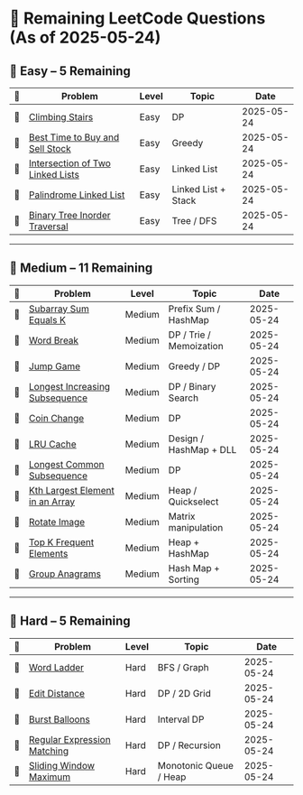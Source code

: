 # 🔲 Remaining LeetCode Questions (As of 2025-05-24)

## 📗 Easy – 5 Remaining

| 🔲 | Problem                                                                                            | Level | Topic               | Date       |
|----|----------------------------------------------------------------------------------------------------|-------|---------------------|------------|
| 🔲 | [Climbing Stairs](https://leetcode.com/problems/climbing-stairs)                                   | Easy  | DP                  | 2025-05-24 |
| 🔲 | [Best Time to Buy and Sell Stock](https://leetcode.com/problems/best-time-to-buy-and-sell-stock)   | Easy  | Greedy              | 2025-05-24 |
| 🔲 | [Intersection of Two Linked Lists](https://leetcode.com/problems/intersection-of-two-linked-lists) | Easy  | Linked List         | 2025-05-24 |
| 🔲 | [Palindrome Linked List](https://leetcode.com/problems/palindrome-linked-list)                     | Easy  | Linked List + Stack | 2025-05-24 |
| 🔲 | [Binary Tree Inorder Traversal](https://leetcode.com/problems/binary-tree-inorder-traversal)       | Easy  | Tree / DFS          | 2025-05-24 |

---

## 📘 Medium – 11 Remaining

| 🔲 | Problem                                                                                          | Level  | Topic                   | Date       |
|----|--------------------------------------------------------------------------------------------------|--------|-------------------------|------------|
| 🔲 | [Subarray Sum Equals K](https://leetcode.com/problems/subarray-sum-equals-k)                     | Medium | Prefix Sum / HashMap    | 2025-05-24 |
| 🔲 | [Word Break](https://leetcode.com/problems/word-break)                                           | Medium | DP / Trie / Memoization | 2025-05-24 |
| 🔲 | [Jump Game](https://leetcode.com/problems/jump-game)                                             | Medium | Greedy / DP             | 2025-05-24 |
| 🔲 | [Longest Increasing Subsequence](https://leetcode.com/problems/longest-increasing-subsequence)   | Medium | DP / Binary Search      | 2025-05-24 |
| 🔲 | [Coin Change](https://leetcode.com/problems/coin-change)                                         | Medium | DP                      | 2025-05-24 |
| 🔲 | [LRU Cache](https://leetcode.com/problems/lru-cache)                                             | Medium | Design / HashMap + DLL  | 2025-05-24 |
| 🔲 | [Longest Common Subsequence](https://leetcode.com/problems/longest-common-subsequence)           | Medium | DP                      | 2025-05-24 |
| 🔲 | [Kth Largest Element in an Array](https://leetcode.com/problems/kth-largest-element-in-an-array) | Medium | Heap / Quickselect      | 2025-05-24 |
| 🔲 | [Rotate Image](https://leetcode.com/problems/rotate-image)                                       | Medium | Matrix manipulation     | 2025-05-24 |
| 🔲 | [Top K Frequent Elements](https://leetcode.com/problems/top-k-frequent-elements)                 | Medium | Heap + HashMap          | 2025-05-24 |
| 🔲 | [Group Anagrams](https://leetcode.com/problems/group-anagrams)                                   | Medium | Hash Map + Sorting      | 2025-05-24 |

---

## 📕 Hard – 5 Remaining

| 🔲 | Problem                                                                                  | Level | Topic                  | Date       |
|----|------------------------------------------------------------------------------------------|-------|------------------------|------------|
| 🔲 | [Word Ladder](https://leetcode.com/problems/word-ladder)                                 | Hard  | BFS / Graph            | 2025-05-24 |
| 🔲 | [Edit Distance](https://leetcode.com/problems/edit-distance)                             | Hard  | DP / 2D Grid           | 2025-05-24 |
| 🔲 | [Burst Balloons](https://leetcode.com/problems/burst-balloons)                           | Hard  | Interval DP            | 2025-05-24 |
| 🔲 | [Regular Expression Matching](https://leetcode.com/problems/regular-expression-matching) | Hard  | DP / Recursion         | 2025-05-24 |
| 🔲 | [Sliding Window Maximum](https://leetcode.com/problems/sliding-window-maximum)           | Hard  | Monotonic Queue / Heap | 2025-05-24 |
